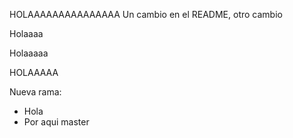 HOLAAAAAAAAAAAAAAA
Un cambio en el README, otro cambio

Holaaaa


Holaaaaa

HOLAAAAA

Nueva rama:

- Hola
- Por aqui master